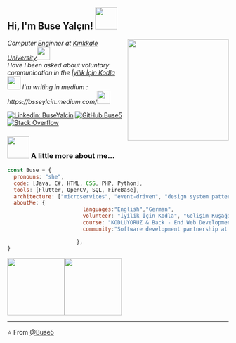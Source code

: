 
<h2> Hi, I'm Buse Yalçın! <img src="https://media.giphy.com/media/mGcNjsfWAjY5AEZNw6/giphy.gif" width="50"></h2>
<img align='right' src="https://media.giphy.com/media/ieyl9zmCjO4b4t6qoY/giphy.gif" width="230">
<p><em>Computer Enginner at <a href="http://www.unb.br">Kırıkkale University</a><img src="https://media.giphy.com/media/fYSnHlufseco8Fh93Z/giphy.gif" width="30"></br>
Have I been asked about voluntary communication in the  <a href="https://www.thoughtworks.com">İyilik İçin Kodla</a><img src="https://media.giphy.com/media/WUlplcMpOCEmTGBtBW/giphy.gif" width="30"> 
I'm writing in medium : <a href="https://www.thoughtworks.com"></a>https://bsseylcin.medium.com/<img src="https://media.giphy.com/media/WUlplcMpOCEmTGBtBW/giphy.gif" width="30"> 
</em></p>


[![Linkedin: BuseYalcin](https://img.shields.io/badge/-BuseYalcin-blue?style=flat-square&logo=Linkedin&logoColor=white&link=https://www.linkedin.com/in/BuseYalcin/)](https://www.linkedin.com/in/buse-yal%C3%A7%C4%B1n-b41257178/)
[![GitHub Buse5](https://img.shields.io/github/followers/Buse5?label=follow&style=social)](https://github.com/Buse5)
[![Stack Overflow](https://img.shields.io/badge/-Stack%20Overflow-222222?style=flat-square&logo=stack-overflow&logoColor=white&link=https://stackoverflow.com/users/10780031/sudipto-ghosh)](https://stackoverflow.com/users/14570742/buse-yal%c3%a7%c4%b1n)

### <img src="https://media.giphy.com/media/VgCDAzcKvsR6OM0uWg/giphy.gif" width="50"> A little more about me...  

```javascript
const Buse = {
  pronouns: "she",
  code: [Java, C#, HTML, CSS, PHP, Python],
  tools: [Flutter, OpenCV, SQL, FireBase],
  architecture: ["microservices", "event-driven", "design system pattern"],
  aboutMe: {
                        languages:"English","German",
                        volunteer: "İyilik İçin Kodla", "Gelişim Kuşağı",
                        course: "KODLUYORUZ & Back - End Web Development 101 Bootcamp",
                        community:"Software development partnership at Kırkkale University",

                      },
}
```
  <img align="" height='130px' src="https://github-readme-stats.vercel.app/api?username=Buse5&hide_title=true&show_icons=true&include_all_commits=true&line_height=21&bg_color=0,EC6C6C,FFD479,FFFC79,73FA79&theme=graywhite" /><img align="" height='130px' src="https://github-readme-stats.vercel.app/api/top-langs/?username=Buse5&hide_title=true&layout=compact&bg_color=0,73FA79,73FDFF,7A81FF&theme=graywhite" />
  
---
⭐️ From [@Buse5](https://github.com/Buse5)
